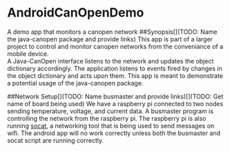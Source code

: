 # AndroidCanOpenDemo
A demo app that monitors a canopen network
##Synopsis[](TODO: Name the java-canopen package and provide links)
This app is part of a larger project to control and monitor canopen networks from the conveniance of a mobile device.  
A Java-CanOpen interface  listens to the network and updates the object dictionary accordingly.
The application listens to events fired by changes in the object dictionary and acts upon them. This app is meant to 
demonstrate a potential usage of the java-canopen package.  

##Network Setup[](TODO: Name busmaster and provide links)[](TODO: Get name of board being used)
We have a raspberry pi connected to two nodes sending temperature, voltage, and current data. A busmaster program is
controlling the network from the raspberry pi. The raspberry pi is also running [socat](http://www.dest-unreach.org/socat/),
a networking tool that is being used to send messages on wifi. The android app will no work correctly unless both the
busmaster and socat script are running correctly.

